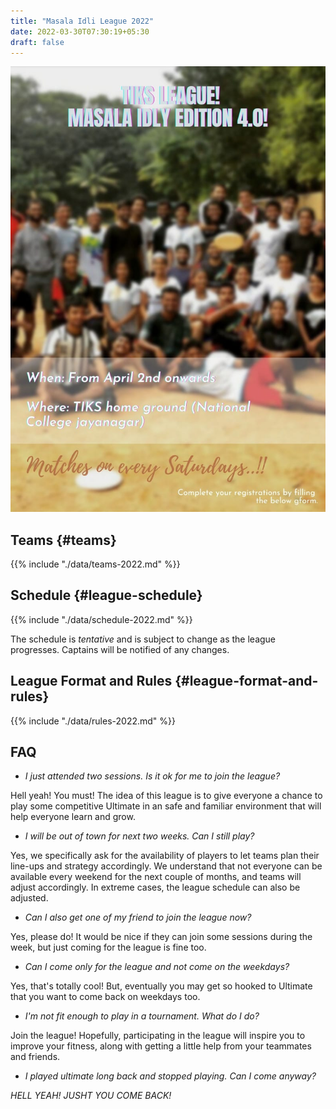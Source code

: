 ```yaml
---
title: "Masala Idli League 2022"
date: 2022-03-30T07:30:19+05:30
draft: false
---
```


![MIL 2022 Poster](../images/mil-2022-poster.jpg)

## Teams {#teams}

{{% include "./data/teams-2022.md" %}}

## Schedule {#league-schedule}

{{% include "./data/schedule-2022.md" %}}

The schedule is *tentative* and is subject to change as the league progresses.
Captains will be notified of any changes.

## League Format and Rules {#league-format-and-rules}

{{% include "./data/rules-2022.md" %}}

## FAQ

- _I just attended two sessions. Is it ok for me to join the league?_

Hell yeah! You must! The idea of this league is to give everyone a chance to
play some competitive Ultimate in an safe and familiar environment that will
help everyone learn and grow.

- _I will be out of town for next two weeks. Can I still play?_

Yes, we specifically ask for the availability of players to let teams plan
their line-ups and strategy accordingly. We understand that not everyone can be
available every weekend for the next couple of months, and teams will adjust
accordingly. In extreme cases, the league schedule can also be adjusted.

- _Can I also get one of my friend to join the league now?_

Yes, please do! It would be nice if they can join some sessions during the
week, but just coming for the league is fine too.

- _Can I come only for the league and not come on the weekdays?_

Yes, that's totally cool! But, eventually you may get so hooked to Ultimate
that you want to come back on weekdays too.

- _I'm not fit enough to play in a tournament. What do I do?_

Join the league! Hopefully, participating in the league will inspire you to
improve your fitness, along with getting a little help from your teammates and
friends.

- _I played ultimate long back and stopped playing. Can I come anyway?_

*HELL YEAH! JUSHT YOU COME BACK!*
